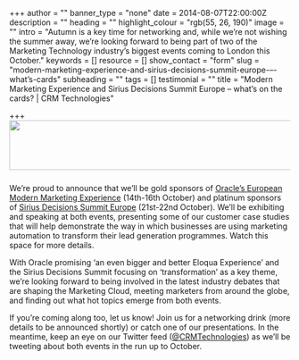 +++
author = ""
banner_type = "none"
date = 2014-08-07T22:00:00Z
description = ""
heading = ""
highlight_colour = "rgb(55, 26, 190)"
image = ""
intro = "Autumn is a key time for networking and, while we’re not wishing the summer away, we’re looking forward to being part of two of the Marketing Technology industry’s biggest events coming to London this October."
keywords = []
resource = []
show_contact = "form"
slug = "modern-marketing-experience-and-sirius-decisions-summit-europe-–-what’s-cards"
subheading = ""
tags = []
testimonial = ""
title = "Modern Marketing Experience and Sirius Decisions Summit Europe – what’s on the cards? | CRM Technologies"

+++
<img style="display: block; margin-left: auto; margin-right: auto; padding-bottom: 10px;" src="/sites/default/files/MME_LondonBanner.png" alt="" width="724" height="89">

We’re proud to announce that we’ll be gold sponsors of [Oracle’s European Modern Marketing Experience](http://www.cvent.com/events/modern-marketing-experience-europe/event-summary-cd2f7509fa4d446aaa38beb82e08c564.aspx?r=d0b1a259-453a-4c69-b5d4-7b2d81f6f3fd) (14th-16th October) and platinum sponsors of [Sirius Decisions Summit Europe](https://www.siriusdecisions.com/Events/Summit/2014-Summit-Europe.aspx) (21st-22nd October). We’ll be exhibiting and speaking at both events, presenting some of our customer case studies that will help demonstrate the way in which businesses are using marketing automation to transform their lead generation programmes. Watch this space for more details.

With Oracle promising ‘an even bigger and better Eloqua Experience’ and the Sirius Decisions Summit focusing on ‘transformation’ as a key theme, we’re looking forward to being involved in the latest industry debates that are shaping the Marketing Cloud, meeting marketers from around the globe, and finding out what hot topics emerge from both events.

If you’re coming along too, let us know! Join us for a networking drink (more details to be announced shortly) or catch one of our presentations. In the meantime, keep an eye on our Twitter feed ([@CRMTechnologies](http://www.twitter.com/CRMTechnologies)) as we’ll be tweeting about both events in the run up to October.